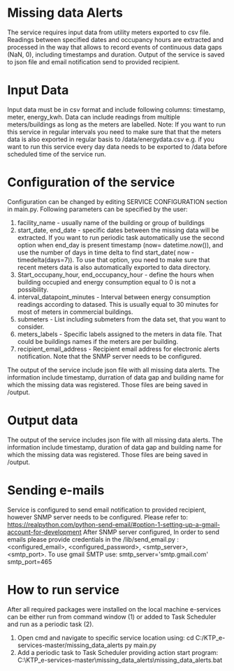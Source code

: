 
# Missing data Alerts

The service requires input data from utility meters exported to csv file. Readings between specified dates and occupancy hours are extracted and processed in the way that allows to record events of continuous data gaps (NaN, 0), including timestamps and duration. Output of the service is saved to json file and email notification send to provided recipient.


# Input Data 

Input data must be in csv format and include following columns: timestamp, meter, energy_kwh. 
Data can include readings from multiple meters/buildings as long as the meters are labelled.
Note: If you want to run this service in regular intervals you need to make sure that that the meters data is also exported in regular basis to /data/energydata.csv e.g. if you want to run this service every day data needs to be exported to /data before scheduled time of the service run.


# Configuration of the service 


Configuration can be changed by editing SERVICE CONFIGURATION section in main.py. Following parameters can be specified by the user:
1.	facility_name - usually name of the building or group of buildings
2.	start_date, end_date - specific dates between the missing data will be extracted. If you want to run periodic task automatically use the second option when end_day is present timestamp (now= datetime.now()), and use the number of days in time delta to find start_date( now - timedelta(days=7)). To use that option, you need to make sure that recent meters data is also automatically exported to data directory.
3.	Start_occupany_hour, end_occupancy_hour - define the hours when building occupied and energy consumption equal to 0 is not a possibility.
4.	interval_datapoint_minutes - Interval between energy consumption readings according to datased. This is usually equal to 30 minutes for most of meters in commercial buildings.
5.	submeters - List including submeters from the data set, that you want to consider.
6.	meters_labels - Specific labels assigned to the meters in data file. That could be buildings names if the meters are per building.
7.	recipient_email_address - Recipient email address for electronic alerts notification. Note that the SNMP server needs to be configured.


The output of the service include json file with all missing data alerts. The information include timestamp, durration of data gap and building name for which the missing data was registered. Those files are being saved in /output. 

# Output data
The output of the service includes json file with all missing data alerts. The information include timestamp, duration of data gap and building name for which the missing data was registered. Those files are being saved in /output.


# Sending e-mails
Service is configured to send email notification to provided recipient, however SNMP server needs to be configured. Please refer to: https://realpython.com/python-send-email/#option-1-setting-up-a-gmail-account-for-development
After SNMP server configured, In order to send emails please provide credentials in the /lib/send_email.py : 
<configured_email>, <configured_password>, <smtp_server>, <smtp_port>. 
To use gmail SMTP use: 
smtp_server='smtp.gmail.com' 
smtp_port=465


# How to run service
After all required packages were installed on the local machine e-services can be either run from command window (1) or added to Task Scheduler and run as a periodic task (2).
1.	Open cmd and navigate to specific service location using: 
cd C:/KTP_e-services-master/missing_data_alerts 
py main.py
2.	Add a periodic task to Task Scheduler providing action start program: 
C:\KTP_e-services-master\missing_data_alerts\missing_data_alerts.bat
